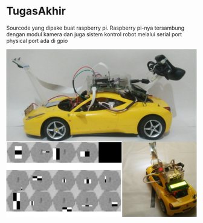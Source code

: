 # TugasAkhir
Sourcode yang dipake buat raspberry pi.
Raspberry pi-nya tersambung dengan modul kamera dan juga sistem kontrol robot melalui serial port
physical port ada di gpio

![](images/thesis.jpg)

